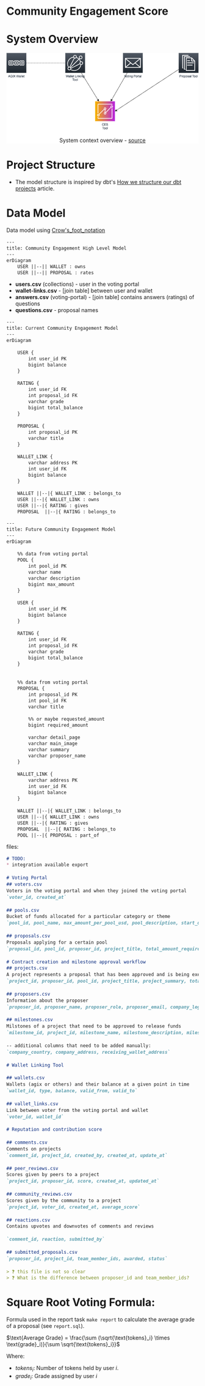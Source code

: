 # Community Engagement Score

# System Overview

<div align="center" style="background-color:white">
    <img src="docs/images/system_overview.png" alt="System context overview">
    <p>
        System context overview - <a target="__blank" href="docs/images/system_overview.drawio">source</a>
    </p>
</div>

# Project Structure
* The model structure is inspired by dbt's [How we structure our dbt projects](https://docs.getdbt.com/best-practices/how-we-structure/1-guide-overview) article.

# Data Model
Data model using [Crow's_foot_notation](https://en.wikipedia.org/wiki/Entity%E2%80%93relationship_model#Crow's_foot_notation)
```mermaid
---
title: Community Engagement High Level Model
---
erDiagram
    USER ||--|| WALLET : owns
    USER ||--|| PROPOSAL : rates
```

* **users.csv** (collections) - user in the voting portal
* **wallet-links.csv** - [join table] between user and wallet
* **answers.csv** (voting-portal) - [join table] contains answers (ratings) of questions
* **questions.csv** - proposal names


```mermaid
---
title: Current Community Engagement Model
---
erDiagram

    USER {
        int user_id PK
        bigint balance
    }

    RATING {
        int user_id FK
        int proposal_id FK
        varchar grade
        bigint total_balance
    }

    PROPOSAL {
        int proposal_id PK
        varchar title
    }

    WALLET_LINK {
        varchar address PK
        int user_id FK
        bigint balance
    }

    WALLET ||--|{ WALLET_LINK : belongs_to
    USER ||--|{ WALLET_LINK : owns
    USER ||--|{ RATING : gives
    PROPOSAL  ||--|{ RATING : belongs_to
```

```mermaid
---
title: Future Community Engagement Model
---
erDiagram

    %% data from voting portal
    POOL {
        int pool_id PK
        varchar name
        varchar description
        bigint max_amount
    }

    USER {
        int user_id PK
        bigint balance
    }

    RATING {
        int user_id FK
        int proposal_id FK
        varchar grade
        bigint total_balance
    }


    %% data from voting portal
    PROPOSAL {
        int proposal_id PK
        int pool_id FK
        varchar title
        
        %% or maybe requested_amount
        bigint required_amount 

        varchar detail_page
        varchar main_image
        varchar summary
        varchar proposer_name
    }

    WALLET_LINK {
        varchar address PK
        int user_id FK
        bigint balance
    }

    WALLET ||--|{ WALLET_LINK : belongs_to
    USER ||--|{ WALLET_LINK : owns
    USER ||--|{ RATING : gives
    PROPOSAL  ||--|{ RATING : belongs_to
    POOL ||--|{ PROPOSAL : part_of
```

files:
```markdown
# TODO:
* integration available export

# Voting Portal
## voters.csv
Voters in the voting portal and when they joined the voting portal
`voter_id, created_at`

## pools.csv
Bucket of funds allocated for a particular category or theme
`pool_id, pool_name, max_amount_per_pool_usd, pool_description, start_date, end_date`

## proposals.csv
Proposals applying for a certain pool
`proposal_id, pool_id, proposer_id, project_title, total_amount_required, proposal_detail_link, proposal_image_link, project_summary, created_at, updated_at`

# Contract creation and milestone approval workflow
## projects.csv
A project represents a proposal that has been approved and is being executed
`project_id, proposer_id, pool_id, project_title, project_summary, total_amount_required_usd, proposal_detail_link, created_at, updated_at`

## proposers.csv
Information about the proposer
`proposer_id, proposer_name, proposer_role, proposer_email, company_legal_name`

## milestones.csv
Milstones of a project that need to be approved to release funds
`milestone_id, project_id, milestone_name, milestone_description, milestone_deliverable, milestone_amount_usd, created_at, updated_at`

-- additional columns that need to be added manually:
`company_country, company_address, receiving_wallet_address`

# Wallet Linking Tool

## wallets.csv
Wallets (agix or others) and their balance at a given point in time
`wallet_id, type, balance, valid_from, valid_to`

## vallet_links.csv
Link between voter from the voting portal and wallet
`voter_id, wallet_id`

# Reputation and contribution score

## comments.csv
Comments on projects
`comment_id, project_id, created_by, created_at, update_at`

## peer_reviews.csv
Scores given by peers to a project
`project_id, proposer_id, score, created_at, updated_at`

## community_reviews.csv 
Scores given by the community to a project
`project_id, voter_id, created_at, average_score`

## reactions.csv
Contains upvotes and downvotes of comments and reviews

`comment_id, reaction, submitted_by`

## submitted_proposals.csv
`proposer_id, project_id, team_member_ids, awarded, status`

> ❓ this file is not so clear
> ❓ What is the difference between proposer_id and team_member_ids?


```

# Square Root Voting Formula:
Formula used in the report task `make report` to calculate the average grade of a proposal (see `report.sql`).

$\text{Average Grade} = \frac{\sum (\sqrt{\text{tokens}_i} \times \text{grade}_i)}{\sum \sqrt{\text{tokens}_i}}$

Where:
* $tokens_i$: Number of tokens held by user $i$.
* $grade_i$: Grade assigned by user $i$
